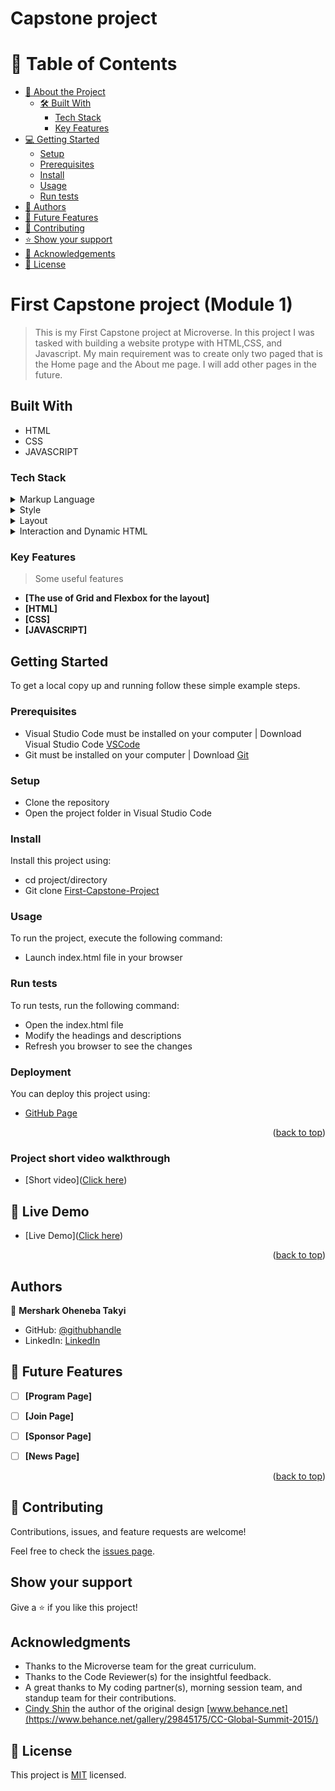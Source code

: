# Capstone project


# 📗 Table of Contents

- [📖 About the Project](#about-project)
  - [🛠 Built With](#built-with)
    - [Tech Stack](#tech-stack)
    - [Key Features](#key-features)
- [💻 Getting Started](#getting-started)
  - [Setup](#setup)
  - [Prerequisites](#prerequisites)
  - [Install](#install)
  - [Usage](#usage)
  - [Run tests](#run-tests)
- [👥 Authors](#authors)
- [🔭 Future Features](#future-features)
- [🤝 Contributing](#contributing)
- [⭐️ Show your support](#support)
- [🙏 Acknowledgements](#acknowledgements)
- [📝 License](#license)



# First Capstone project (Module 1)

> This is my First Capstone project at Microverse. In this project I was tasked with building a website protype with HTML,CSS, and Javascript. My main requirement was to create only two paged that is the Home page and the About me page. I will add other pages in the future.


## Built With

- HTML
- CSS
- JAVASCRIPT

### Tech Stack <a name="tech-stack"></a>

> 

<details>
  <summary>Markup Language</summary>
  <ul>
    <li><a href="https://developer.mozilla.org/en-US/docs/Web/HTML">HTML</a></li>
  </ul>
</details>

<details>
<summary>Style</summary>
  <ul>
    <li><a href="https://developer.mozilla.org/en-US/docs/Web/CSS">CSS</a></li>
  </ul>
</details>

<details>
<summary>Layout</summary>
  <ul>
    <li><a href="https://developer.mozilla.org/en-US/docs/Learn/CSS/CSS_layout/Grids">Grid</a></li>
    <li><a href="https://developer.mozilla.org/en-US/docs/Learn/CSS/CSS_layout/Flexbox">Flexbox</a></li>
  </ul>
</details>

<details>
<summary>Interaction and Dynamic HTML</summary>
  <ul>
    <li><a href="https://developer.mozilla.org/en-US/docs/Learn/JavaScript">Javascript</a></li>
  </ul>
</details>

### Key Features <a name="key-features"></a>

> Some useful features

- **[The use of Grid and Flexbox for the layout]**
- **[HTML]**
- **[CSS]**
- **[JAVASCRIPT]**


<!-- LIVE DEMO -->

## Getting Started

To get a local copy up and running follow these simple example steps.

### Prerequisites
- Visual Studio Code must be installed on your computer | Download Visual Studio Code [VSCode](https://code.visualstudio.com/)
- Git must be installed on your computer | Download [Git](https://git-scm.com/downloads)

### Setup
- Clone the repository
- Open the project folder in Visual Studio Code

### Install

Install this project using:

- cd project/directory
- Git clone [First-Capstone-Project](https://github.com/mershark/First-Capstone-Project.git)

### Usage

To run the project, execute the following command:

- Launch index.html file in your browser


### Run tests

To run tests, run the following command:

- Open the index.html file
- Modify the headings and descriptions
- Refresh you browser to see the changes

### Deployment

You can deploy this project using:

- [GitHub Page](https://pages.github.com/)

<p align="right">(<a href="#readme-top">back to top</a>)</p>

### Project short video walkthrough

- [Short video]([Click here](https://www.loom.com/share/a14cb0a85e2d4aec8f6a24c4638acc9e?sid=621389e5-5941-4cbd-91e0-1522b7a4b7d3))
  

<!-- LIVE DEMO -->

## 🚀 Live Demo <a name="live-demo"></a>

- [Live Demo]([Click here](https://mershark.github.io/index.html))

<p align="right">(<a href="#readme-top">back to top</a>)</p>


## Authors


👤 **Mershark Oheneba Takyi**

- GitHub: [@githubhandle](https://github.com/mershark)
- LinkedIn: [LinkedIn](https://www.linkedin.com/in/mershark/)


<!-- FUTURE FEATURES -->

## 🔭 Future Features <a name="future-features"></a>

- [ ] **[Program Page]**
- [ ] **[Join Page]**
- [ ] **[Sponsor Page]**
- [ ] **[News Page]**


<p align="right">(<a href="#readme-top">back to top</a>)</p>



## 🤝 Contributing

Contributions, issues, and feature requests are welcome!

Feel free to check the [issues page](../../issues/).

## Show your support

Give a ⭐️ if you like this project!

## Acknowledgments

- Thanks to the Microverse team for the great curriculum.
- Thanks to the Code Reviewer(s) for the insightful feedback.
- A great thanks to My coding partner(s), morning session team, and standup team for their contributions.
- [Cindy Shin](https://www.behance.net/adagio07) the author of the original design [www.behance.net](https://www.behance.net/gallery/29845175/CC-Global-Summit-2015/)

## 📝 License

This project is [MIT](./MIT.md) licensed.
